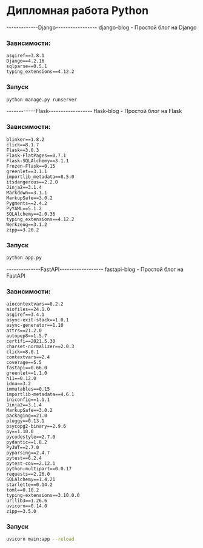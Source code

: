 # Дипломная работа Python

-------------Django-----------------
django-blog - Простой блог на Django
### Зависимости:
```
asgiref==3.8.1
Django==4.2.16
sqlparse==0.5.1
typing_extensions==4.12.2
```
### Запуск
```sh
python manage.py runserver
```

------------Flask------------------
flask-blog - Простой блог на Flask
### Зависимости:
```
blinker==1.8.2
click==8.1.7
Flask==3.0.3
Flask-FlatPages==0.7.1
Flask-SQLAlchemy==3.1.1
Frozen-Flask==0.15
greenlet==3.1.1
importlib_metadata==8.5.0
itsdangerous==2.2.0
Jinja2==3.1.4
Markdown==3.1.1
MarkupSafe==3.0.2
Pygments==2.4.2
PyYAML==5.1.2
SQLAlchemy==2.0.36
typing_extensions==4.12.2
Werkzeug==3.1.2
zipp==3.20.2
```
### Запуск
```sh
python app.py
```

--------------FastAPI------------------
fastapi-blog - Простой блог на FastAPI
### Зависимости:
```
aiocontextvars==0.2.2
aiofiles==24.1.0
asgiref==3.4.1
async-exit-stack==1.0.1
async-generator==1.10
attrs==21.2.0
autopep8==1.5.7
certifi==2021.5.30
charset-normalizer==2.0.3
click==8.0.1
contextvars==2.4
coverage==5.5
fastapi==0.66.0
greenlet==1.1.0
h11==0.12.0
idna==3.2
immutables==0.15
importlib-metadata==4.6.1
iniconfig==1.1.1
Jinja2==3.1.4
MarkupSafe==3.0.2
packaging==21.0
pluggy==0.13.1
psycopg2-binary==2.9.6
py==1.10.0
pycodestyle==2.7.0
pydantic==1.8.2
PyJWT==2.7.0
pyparsing==2.4.7
pytest==6.2.4
pytest-cov==2.12.1
python-multipart==0.0.17
requests==2.26.0
SQLAlchemy==1.4.21
starlette==0.14.2
toml==0.10.2
typing-extensions==3.10.0.0
urllib3==1.26.6
uvicorn==0.14.0
zipp==3.5.0
```
### Запуск
```sh
uvicorn main:app --reload
```
